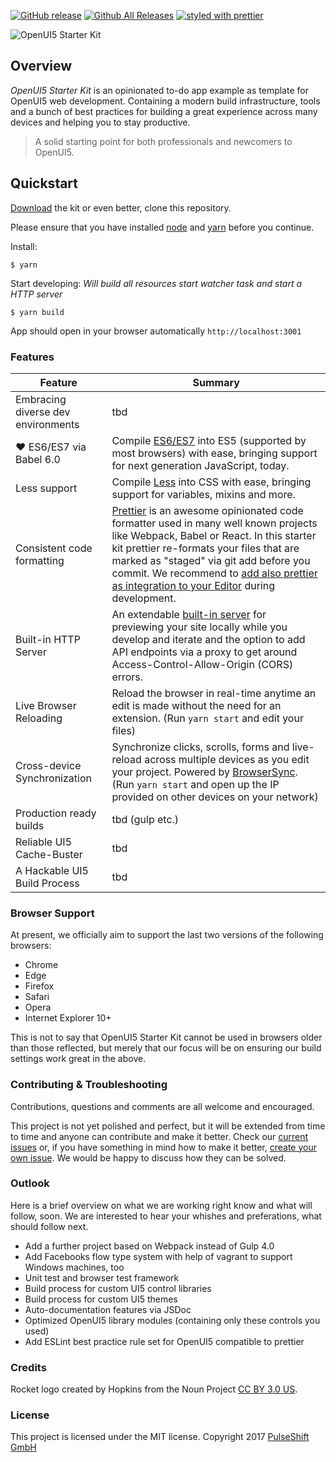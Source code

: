 [![GitHub release](https://img.shields.io/github/release/pulseshift/openui5-gulp-starter-kit.svg)]()
[![Github All Releases](https://img.shields.io/github/downloads/pulseshift/openui5-gulp-starter-kit/total.svg)]()
[![styled with prettier](https://img.shields.io/badge/styled_with-prettier-ff69b4.svg)](#badge)

![OpenUI5 Starter Kit](https://github.com/pulseshift/openui5-gulp-starter-kit/raw/master/UI5StarterKit.png)

## Overview

*OpenUI5 Starter Kit* is an opinionated to-do app example as template for OpenUI5 web development. Containing a modern build infrastructure, tools and a bunch of best practices for building a great experience across many devices and helping you to stay productive.

> A solid starting point for both professionals and newcomers to OpenUI5.

## Quickstart

[Download](https://github.com/pulseshift/openui5-gulp-starter-kit/archive/master.zip) the kit or even better, clone this repository.

Please ensure that you have installed [node](https://nodejs.org/en/) and [yarn](https://yarnpkg.com/en/docs/install) before you continue.

Install:
```
$ yarn
```
Start developing:
_Will build all resources start watcher task and start a HTTP server_
```
$ yarn build
```
App should open in your browser automatically `http://localhost:3001`



### Features

| Feature                                | Summary                                                                                                                                                                                                                                                     |
|----------------------------------------|-------------------------------------------------------------------------------------------------------------------------------------------------------------------------------------------------------------------------------------------------------------|
| Embracing diverse dev environments                     | tbd                                                                                                                                              |
| ❤ ES6/ES7 via Babel 6.0 | Compile [ES6/ES7](https://babeljs.io) into ES5 (supported by most browsers) with ease, bringing support for next generation JavaScript, today.                          |
| Less support                           | Compile [Less](http://lesscss.org) into CSS with ease, bringing support for variables, mixins and more.                                                                                                    |
| Consistent code formatting               | [Prettier](https://github.com/prettier/prettier) is an awesome opinionated code formatter used in many well known projects like Webpack, Babel or React. In this starter kit prettier re-formats your files that are marked as "staged" via git add before you commit. We recommend to [add also prettier as integration to your Editor](https://github.com/prettier/prettier) during development.                                                                                               |
| Built-in HTTP Server                   | An extendable [built-in server](https://www.browsersync.io) for previewing your site locally while you develop and iterate and the option to add API endpoints via a proxy to get around Access-Control-Allow-Origin (CORS) errors.                                                                                                                                                                            |
| Live Browser Reloading                 | Reload the browser in real-time anytime an edit is made without the need for an extension. (Run `yarn start` and edit your files)                                                                                                                           |
| Cross-device Synchronization           | Synchronize clicks, scrolls, forms and live-reload across multiple devices as you edit your project. Powered by [BrowserSync](http://browsersync.io). (Run `yarn start` and open up the IP provided on other devices on your network)                       |
| Production ready builds                     | tbd (gulp etc.)                                                                                                                                              |
| Reliable UI5 Cache-Buster                     | tbd                                                                                                                                              |
| A Hackable UI5 Build Process                     | tbd                                                                                                                                              |

<!-- | Code Linting               | JavaScript code linting is done using [ESLint](http://eslint.org) - a pluggable linter tool for identifying and reporting on patterns in JavaScript. Run `yarn test` to lint your repository.                                                                         | -->

### Browser Support

At present, we officially aim to support the last two versions of the following browsers:

* Chrome
* Edge
* Firefox
* Safari
* Opera
* Internet Explorer 10+

This is not to say that OpenUI5 Starter Kit cannot be used in browsers older than those reflected, but merely that our focus will be on ensuring our build settings work great in the above.

### Contributing & Troubleshooting

Contributions, questions and comments are all welcome and encouraged.

This project is not yet polished and perfect, but it will be extended from time to time and anyone can contribute and make it better. Check our [current issues](https://github.com/pulseshift/openui5-gulp-starter-kit/issues) or, if you have something in mind how to make it better, [create your own issue](https://github.com/pulseshift/openui5-gulp-starter-kit/issues/new). We would be happy to discuss how they can be solved.

### Outlook

Here is a brief overview on what we are working right know and what will follow, soon. We are interested to hear your whishes and preferations, what should follow next.
- Add a further project based on Webpack instead of Gulp 4.0
- Add Facebooks flow type system with help of vagrant to support Windows machines, too
- Unit test and browser test framework
- Build process for custom UI5 control libraries
- Build process for custom UI5 themes
- Auto-documentation features via JSDoc
- Optimized OpenUI5 library modules (containing only these controls you used)
- Add ESLint best practice rule set for OpenUI5 compatible to prettier

### Credits

Rocket logo created by Hopkins from the Noun Project [CC BY 3.0 US](https://creativecommons.org/licenses/by/3.0/us/).

### License

This project is licensed under the MIT license.
Copyright 2017 [PulseShift GmbH](https://pulseshift.com/en/index.html)
